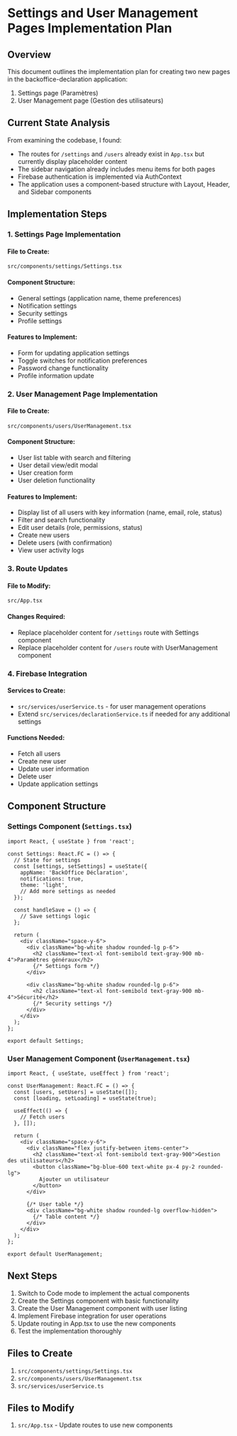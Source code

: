 # Settings and User Management Pages Implementation Plan

## Overview
This document outlines the implementation plan for creating two new pages in the backoffice-declaration application:
1. Settings page (Paramètres)
2. User Management page (Gestion des utilisateurs)

## Current State Analysis
From examining the codebase, I found:
- The routes for `/settings` and `/users` already exist in `App.tsx` but currently display placeholder content
- The sidebar navigation already includes menu items for both pages
- Firebase authentication is implemented via AuthContext
- The application uses a component-based structure with Layout, Header, and Sidebar components

## Implementation Steps

### 1. Settings Page Implementation

#### File to Create:
`src/components/settings/Settings.tsx`

#### Component Structure:
- General settings (application name, theme preferences)
- Notification settings
- Security settings
- Profile settings

#### Features to Implement:
- Form for updating application settings
- Toggle switches for notification preferences
- Password change functionality
- Profile information update

### 2. User Management Page Implementation

#### File to Create:
`src/components/users/UserManagement.tsx`

#### Component Structure:
- User list table with search and filtering
- User detail view/edit modal
- User creation form
- User deletion functionality

#### Features to Implement:
- Display list of all users with key information (name, email, role, status)
- Filter and search functionality
- Edit user details (role, permissions, status)
- Create new users
- Delete users (with confirmation)
- View user activity logs

### 3. Route Updates

#### File to Modify:
`src/App.tsx`

#### Changes Required:
- Replace placeholder content for `/settings` route with Settings component
- Replace placeholder content for `/users` route with UserManagement component

### 4. Firebase Integration

#### Services to Create:
- `src/services/userService.ts` - for user management operations
- Extend `src/services/declarationService.ts` if needed for any additional settings

#### Functions Needed:
- Fetch all users
- Create new user
- Update user information
- Delete user
- Update application settings

## Component Structure

### Settings Component (`Settings.tsx`)
```tsx
import React, { useState } from 'react';

const Settings: React.FC = () => {
  // State for settings
  const [settings, setSettings] = useState({
    appName: 'BackOffice Déclaration',
    notifications: true,
    theme: 'light',
    // Add more settings as needed
  });

  const handleSave = () => {
    // Save settings logic
  };

  return (
    <div className="space-y-6">
      <div className="bg-white shadow rounded-lg p-6">
        <h2 className="text-xl font-semibold text-gray-900 mb-4">Paramètres généraux</h2>
        {/* Settings form */}
      </div>
      
      <div className="bg-white shadow rounded-lg p-6">
        <h2 className="text-xl font-semibold text-gray-900 mb-4">Sécurité</h2>
        {/* Security settings */}
      </div>
    </div>
  );
};

export default Settings;
```

### User Management Component (`UserManagement.tsx`)
```tsx
import React, { useState, useEffect } from 'react';

const UserManagement: React.FC = () => {
  const [users, setUsers] = useState([]);
  const [loading, setLoading] = useState(true);

  useEffect(() => {
    // Fetch users
  }, []);

  return (
    <div className="space-y-6">
      <div className="flex justify-between items-center">
        <h2 className="text-xl font-semibold text-gray-900">Gestion des utilisateurs</h2>
        <button className="bg-blue-600 text-white px-4 py-2 rounded-lg">
          Ajouter un utilisateur
        </button>
      </div>
      
      {/* User table */}
      <div className="bg-white shadow rounded-lg overflow-hidden">
        {/* Table content */}
      </div>
    </div>
  );
};

export default UserManagement;
```

## Next Steps

1. Switch to Code mode to implement the actual components
2. Create the Settings component with basic functionality
3. Create the User Management component with user listing
4. Implement Firebase integration for user operations
5. Update routing in App.tsx to use the new components
6. Test the implementation thoroughly

## Files to Create
1. `src/components/settings/Settings.tsx`
2. `src/components/users/UserManagement.tsx`
3. `src/services/userService.ts`

## Files to Modify
1. `src/App.tsx` - Update routes to use new components